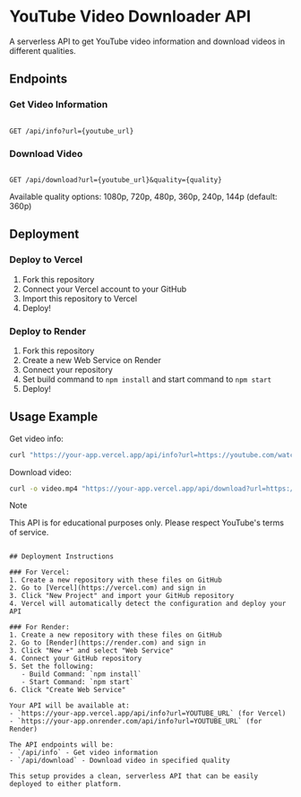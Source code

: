 
# YouTube Video Downloader API

A serverless API to get YouTube video information and download videos in different qualities.

## Endpoints

### Get Video Information
```

GET /api/info?url={youtube_url}

```

### Download Video
```

GET /api/download?url={youtube_url}&quality={quality}

```

Available quality options: 1080p, 720p, 480p, 360p, 240p, 144p (default: 360p)

## Deployment

### Deploy to Vercel
1. Fork this repository
2. Connect your Vercel account to your GitHub
3. Import this repository to Vercel
4. Deploy!

### Deploy to Render
1. Fork this repository
2. Create a new Web Service on Render
3. Connect your repository
4. Set build command to `npm install` and start command to `npm start`
5. Deploy!

## Usage Example

Get video info:
```bash
curl "https://your-app.vercel.app/api/info?url=https://youtube.com/watch?v=60ItHLz5WEA"
```

Download video:

```bash
curl -o video.mp4 "https://your-app.vercel.app/api/download?url=https://youtube.com/watch?v=60ItHLz5WEA&quality=720p"
```

Note

This API is for educational purposes only. Please respect YouTube's terms of service.

```

## Deployment Instructions

### For Vercel:
1. Create a new repository with these files on GitHub
2. Go to [Vercel](https://vercel.com) and sign in
3. Click "New Project" and import your GitHub repository
4. Vercel will automatically detect the configuration and deploy your API

### For Render:
1. Create a new repository with these files on GitHub
2. Go to [Render](https://render.com) and sign in
3. Click "New +" and select "Web Service"
4. Connect your GitHub repository
5. Set the following:
   - Build Command: `npm install`
   - Start Command: `npm start`
6. Click "Create Web Service"

Your API will be available at:
- `https://your-app.vercel.app/api/info?url=YOUTUBE_URL` (for Vercel)
- `https://your-app.onrender.com/api/info?url=YOUTUBE_URL` (for Render)

The API endpoints will be:
- `/api/info` - Get video information
- `/api/download` - Download video in specified quality

This setup provides a clean, serverless API that can be easily deployed to either platform.
